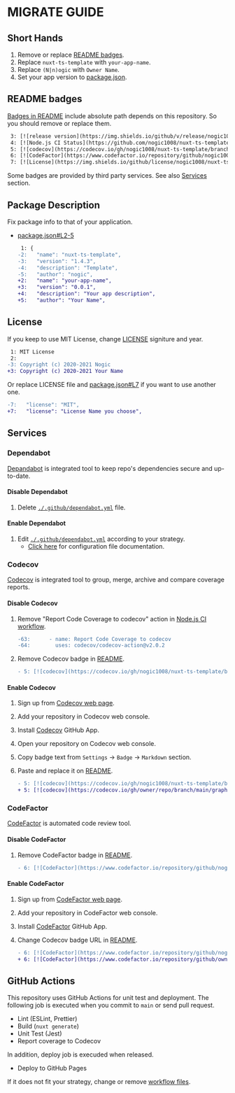 # MIGRATE GUIDE

## Short Hands

1. Remove or replace [README badges](./README.md#L3-7).
1. Replace `nuxt-ts-template` with `your-app-name`.
1. Replace `(N|n)ogic` with `Owner Name`.
1. Set your app version to [package.json](./package.json#L3).

## README badges

[Badges in README](./README.md#L3-7) include absolute path depends on this repository.
So you should remove or replace them.

```diff
 3: [![release version](https://img.shields.io/github/v/release/nogic1008/nuxt-ts-template "release version")](https://github.com/nogic1008/nuxt-ts-template/releases)
 4: [![Node.js CI Status](https://github.com/nogic1008/nuxt-ts-template/workflows/Node%20CI/badge.svg "Node.js CI Status")](/nogic1008/nuxt-ts-template/actions?query=workflow%3A%22Node+CI%22)
 5: [![codecov](https://codecov.io/gh/nogic1008/nuxt-ts-template/branch/main/graph/badge.svg?token=kqxUANskoN)](https://codecov.io/gh/nogic1008/nuxt-ts-template)
 6: [![CodeFactor](https://www.codefactor.io/repository/github/nogic1008/nuxt-ts-template/badge)](https://www.codefactor.io/repository/github/nogic1008/nuxt-ts-template)
 7: [![License](https://img.shields.io/github/license/nogic1008/nuxt-ts-template)](LICENSE)
```

Some badges are provided by third party services. See also [Services](#services) section.

## Package Description

Fix package info to that of your application.

- [package.json#L2-5](./package.json#L2-5)

  ```diff
   1: {
  -2:   "name": "nuxt-ts-template",
  -3:   "version": "1.4.3",
  -4:   "description": "Template",
  -5:   "author": "nogic",
  +2:   "name": "your-app-name",
  +3:   "version": "0.0.1",
  +4:   "description": "Your app description",
  +5:   "author": "Your Name",
  ```

## License

If you keep to use MIT License, change [LICENSE](./LICENSE#L3) signiture and year.

```diff
 1: MIT License
 2:
-3: Copyright (c) 2020-2021 Nogic
+3: Copyright (c) 2020-2021 Your Name
```

Or replace LICENSE file and [package.json#L7](./package.json#L7) if you want to use another one.

```diff
-7:   "license": "MIT",
+7:   "license": "License Name you choose",
```

## Services

### Dependabot

[Depandabot](https://help.github.com/github/administering-a-repository/about-github-dependabot) is integrated tool to keep repo's dependencies secure and up-to-date.

#### Disable Dependabot

1. Delete [`./.github/dependabot.yml`](./.github/dependabot.yml) file.

#### Enable Dependabot

1. Edit [`./.github/dependabot.yml`](./.github/dependabot.yml) according to your strategy.
   - [Click here](https://help.github.com/github/administering-a-repository/configuration-options-for-dependency-updates) for configuration file documentation.

### Codecov

[Codecov](https://codecov.io/) is integrated tool to group, merge, archive and compare coverage reports.

#### Disable Codecov

1. Remove "Report Code Coverage to codecov" action in [Node.js CI workflow](./.github/workflows/nodejs.yml#L63-64).

   ```diff
   -63:      - name: Report Code Coverage to codecov
   -64:        uses: codecov/codecov-action@v2.0.2
   ```

1. Remove Codecov badge in [README](./README.md#L5).

   ```diff
   - 5: [![codecov](https://codecov.io/gh/nogic1008/nuxt-ts-template/branch/main/graph/badge.svg?token=kqxUANskoN)](https://codecov.io/gh/nogic1008/nuxt-ts-template)
   ```

#### Enable Codecov

1. Sign up from [Codecov web page](https://codecov.io/).
1. Add your repository in Codecov web console.
1. Install [Codecov](https://github.com/marketplace/codecov) GitHub App.
1. Open your repository on Codecov web console.
1. Copy badge text from `Settings` -> `Badge` -> `Markdown` section.
1. Paste and replace it on [README](./README.md#L5).

   ```diff
   - 5: [![codecov](https://codecov.io/gh/nogic1008/nuxt-ts-template/branch/main/graph/badge.svg?token=kqxUANskoN)](https://codecov.io/gh/nogic1008/nuxt-ts-template)
   + 5: [![codecov](https://codecov.io/gh/owner/repo/branch/main/graph/badge.svg?token=XXXXXXXXXX)](https://codecov.io/gh/owner/repo)
   ```

### CodeFactor

[CodeFactor](https://www.codefactor.io/) is automated code review tool.

#### Disable CodeFactor

1. Remove CodeFactor badge in [README](./README.md#L6).

   ```diff
   - 6: [![CodeFactor](https://www.codefactor.io/repository/github/nogic1008/nuxt-ts-template/badge)](https://www.codefactor.io/repository/github/nogic1008/nuxt-ts-template)
   ```

#### Enable CodeFactor

1. Sign up from [CodeFactor web page](https://www.codefactor.io/).
1. Add your repository in CodeFactor web console.
1. Install [CodeFactor](https://github.com/marketplace/codefactor) GitHub App.
1. Change Codecov badge URL in [README](./README.md#L6).

   ```diff
   - 6: [![CodeFactor](https://www.codefactor.io/repository/github/nogic1008/nuxt-ts-template/badge)](https://www.codefactor.io/repository/github/nogic1008/nuxt-ts-template)
   + 6: [![CodeFactor](https://www.codefactor.io/repository/github/owner/repo/badge)](https://www.codefactor.io/repository/github/owner/repo)
   ```

## GitHub Actions

This repository uses GitHub Actions for unit test and deployment.
The following job is executed when you commit to `main` or send pull request.

- Lint (ESLint, Prettier)
- Build (`nuxt generate`)
- Unit Test (Jest)
- Report coverage to Codecov

In addition, deploy job is execuded when released.

- Deploy to GitHub Pages

If it does not fit your strategy, change or remove [workflow files](./.github/workflows/).
